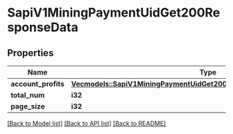 # SapiV1MiningPaymentUidGet200ResponseData

## Properties

Name | Type | Description | Notes
------------ | ------------- | ------------- | -------------
**account_profits** | [**Vec<models::SapiV1MiningPaymentUidGet200ResponseDataAccountProfitsInner>**](_sapi_v1_mining_payment_uid_get_200_response_data_accountProfits_inner.md) |  | 
**total_num** | **i32** |  | 
**page_size** | **i32** |  | 

[[Back to Model list]](../README.md#documentation-for-models) [[Back to API list]](../README.md#documentation-for-api-endpoints) [[Back to README]](../README.md)


